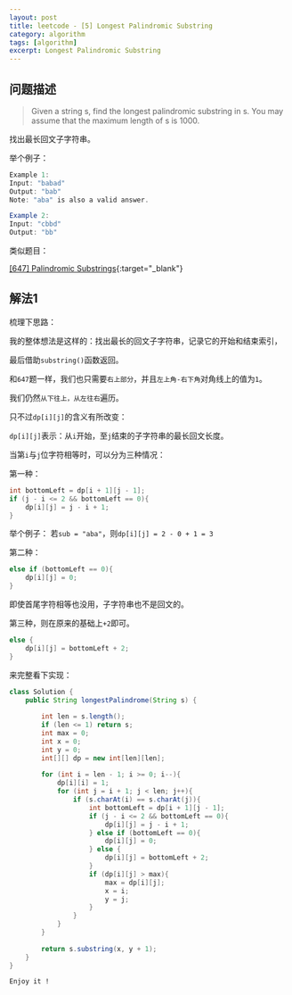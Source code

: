 ```yaml
---
layout: post
title: leetcode - [5] Longest Palindromic Substring
category: algorithm
tags: [algorithm]
excerpt: Longest Palindromic Substring
---
```


## 问题描述  

> Given a string s, find the longest palindromic substring in s. You may assume that the maximum length of s is 1000.  

找出最长回文子字符串。  


举个例子：  

``` java
Example 1:
Input: "babad"
Output: "bab"
Note: "aba" is also a valid answer.

Example 2:
Input: "cbbd"
Output: "bb"
```

类似题目：  

[[647] Palindromic Substrings](http://yaoyichen.cn/algorithm/2020/06/26/leetcode-647.html){:target="_blank"}  

## 解法1  

梳理下思路：  

我的整体想法是这样的：找出最长的回文子字符串，记录它的开始和结束索引，  

最后借助`substring()`函数返回。  

和`647`题一样，我们也只需要`右上部分`，并且`左上角-右下角`对角线上的值为`1`。  

我们仍然`从下往上，从左往右`遍历。  

只不过`dp[i][j]`的含义有所改变：  

`dp[i][j]`表示：从`i`开始，至`j`结束的子字符串的最长回文长度。  

当第`i`与`j`位字符相等时，可以分为三种情况：  

第一种：

``` java
int bottomLeft = dp[i + 1][j - 1];
if (j - i <= 2 && bottomLeft == 0){
    dp[i][j] = j - i + 1;
}
```

举个例子： 若`sub = "aba"`，则`dp[i][j] = 2 - 0 + 1 = 3`  

第二种： 

``` java
else if (bottomLeft == 0){
    dp[i][j] = 0;
}
```

即使首尾字符相等也没用，子字符串也不是回文的。  


第三种，则在原来的基础上`+2`即可。  

``` java
else {
    dp[i][j] = bottomLeft + 2;    
}
```


来完整看下实现：  


``` java
class Solution {
    public String longestPalindrome(String s) {
        
        int len = s.length();
        if (len <= 1) return s;
        int max = 0;
        int x = 0;
        int y = 0;
        int[][] dp = new int[len][len];
        
        for (int i = len - 1; i >= 0; i--){
            dp[i][i] = 1;
            for (int j = i + 1; j < len; j++){
                if (s.charAt(i) == s.charAt(j)){
                    int bottomLeft = dp[i + 1][j - 1];
                    if (j - i <= 2 && bottomLeft == 0){
                        dp[i][j] = j - i + 1;
                    } else if (bottomLeft == 0){
                        dp[i][j] = 0;
                    } else {
                        dp[i][j] = bottomLeft + 2;    
                    }
                    if (dp[i][j] > max){
                        max = dp[i][j];
                        x = i;
                        y = j;
                    }
                }
            }
        }
        
        return s.substring(x, y + 1);
    }
}
```

`Enjoy it ! `